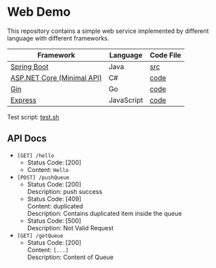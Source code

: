 # Web Demo

This repository contains a simple web service implemented by different language with different
frameworks.

| Framework | Language | Code File |
|-----------|----------|-----------|
| [Spring Boot](SpringBoot) | Java | [src](https://github.com/KevinZonda/WebDemo/tree/master/SpringBoot/webdemo/src) |
| [ASP.NET Core (Minimal API)](AspNetCoreMA) | C# | [code](https://github.com/KevinZonda/WebDemo/blob/master/AspNetCoreMA/KevinZonda.WebDemo/KevinZonda.WebDemo/Program.cs) |
| [Gin](Gin) | Go | [code](https://github.com/KevinZonda/WebDemo/blob/master/Gin/WebDemo/main.go) |
| [Express](Express) | JavaScript | [code](https://github.com/KevinZonda/WebDemo/blob/master/Express/index.js) |

Test script: [test.sh](./test.sh)

## API Docs

- `[GET] /hello`
  - Status Code: [200]
  - Content: `Hello`
- `[POST] /pushQueue`
  - Status Code: [200]  
    Description: push success
  - Status Code: [409]  
    Content: duplicated  
    Description: Contains duplicated item inside the queue
  - Status Code: [500]  
    Description: Not Valid Request
- `[GET] /getQueue`
  - Status Code: [200]  
    Content: `[...]`  
    Description: Content of Queue

